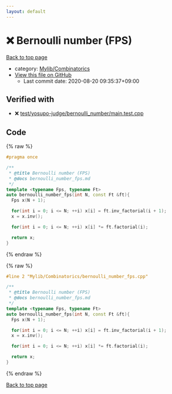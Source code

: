 ```yaml
---
layout: default
---
```


<!-- mathjax config similar to math.stackexchange -->
<script type="text/javascript" async
  src="https://cdnjs.cloudflare.com/ajax/libs/mathjax/2.7.5/MathJax.js?config=TeX-MML-AM_CHTML">
</script>
<script type="text/x-mathjax-config">
  MathJax.Hub.Config({
    TeX: { equationNumbers: { autoNumber: "AMS" }},
    tex2jax: {
      inlineMath: [ ['$','$'] ],
      processEscapes: true
    },
    "HTML-CSS": { matchFontHeight: false },
    displayAlign: "left",
    displayIndent: "2em"
  });
</script>

<script type="text/javascript" src="https://cdnjs.cloudflare.com/ajax/libs/jquery/3.4.1/jquery.min.js"></script>
<script src="https://cdn.jsdelivr.net/npm/jquery-balloon-js@1.1.2/jquery.balloon.min.js" integrity="sha256-ZEYs9VrgAeNuPvs15E39OsyOJaIkXEEt10fzxJ20+2I=" crossorigin="anonymous"></script>
<script type="text/javascript" src="../../../assets/js/copy-button.js"></script>
<link rel="stylesheet" href="../../../assets/css/copy-button.css" />


# :x: Bernoulli number (FPS)

<a href="../../../index.html">Back to top page</a>

* category: <a href="../../../index.html#8fcb53b240254087f9d87015c4533bd0">Mylib/Combinatorics</a>
* <a href="{{ site.github.repository_url }}/blob/master/Mylib/Combinatorics/bernoulli_number_fps.cpp">View this file on GitHub</a>
    - Last commit date: 2020-08-20 09:35:37+09:00




## Verified with

* :x: <a href="../../../verify/test/yosupo-judge/bernoulli_number/main.test.cpp.html">test/yosupo-judge/bernoulli_number/main.test.cpp</a>


## Code

<a id="unbundled"></a>
{% raw %}
```cpp
#pragma once

/**
 * @title Bernoulli number (FPS)
 * @docs bernoulli_number_fps.md
 */
template <typename Fps, typename Ft>
auto bernoulli_number_fps(int N, const Ft &ft){
  Fps x(N + 1);

  for(int i = 0; i <= N; ++i) x[i] = ft.inv_factorial(i + 1);
  x = x.inv();

  for(int i = 0; i <= N; ++i) x[i] *= ft.factorial(i);

  return x;
}

```
{% endraw %}

<a id="bundled"></a>
{% raw %}
```cpp
#line 2 "Mylib/Combinatorics/bernoulli_number_fps.cpp"

/**
 * @title Bernoulli number (FPS)
 * @docs bernoulli_number_fps.md
 */
template <typename Fps, typename Ft>
auto bernoulli_number_fps(int N, const Ft &ft){
  Fps x(N + 1);

  for(int i = 0; i <= N; ++i) x[i] = ft.inv_factorial(i + 1);
  x = x.inv();

  for(int i = 0; i <= N; ++i) x[i] *= ft.factorial(i);

  return x;
}

```
{% endraw %}

<a href="../../../index.html">Back to top page</a>

